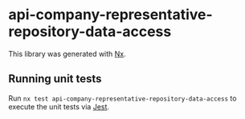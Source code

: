 # api-company-representative-repository-data-access

This library was generated with [Nx](https://nx.dev).

## Running unit tests

Run `nx test api-company-representative-repository-data-access` to execute the unit tests via [Jest](https://jestjs.io).
